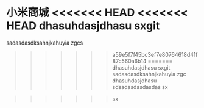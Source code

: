 ﻿小米商城
<<<<<<< HEAD
<<<<<<< HEAD
dhasuhdasjdhasu  sxgit
=======
sadasdasdksahnjkahuyia   zgcs

>>>>>>> a59e5f7f45bc3ef7e80764618d41f87c560a6b14
=======
dhasuhdasjdhasu  sxgit
sadasdasdksahnjkahuyia   zgc
dhasuhdasjdhasu  sdsadasdasdasdas  sx

>>>>>>> sx
